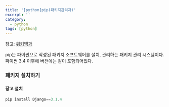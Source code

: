 ```yaml
---
title: '[python]pip(패키지관리자)'
excerpt: ''
category:
  - python
tags: [python]
---
```


참고: [위키백과](<https://ko.wikipedia.org/wiki/Pip_(%ED%8C%A8%ED%82%A4%EC%A7%80_%EA%B4%80%EB%A6%AC%EC%9E%90)>)

pip는 파이썬으로 작성된 패키지 소프트웨어를 설치, 관리하는 패키지 관리 시스템이다. 파이썬 3.4 이후에 버전에는 같이 포함되어있다.

### 패키지 설치하기

#### 장고 설치

```powershell
pip install Django==3.1.4
```
